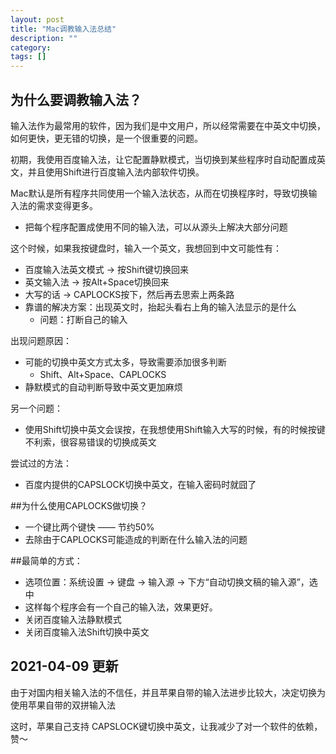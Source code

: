 ```yaml
---
layout: post
title: "Mac调教输入法总结"
description: ""
category: 
tags: []
---
```

## 为什么要调教输入法？
输入法作为最常用的软件，因为我们是中文用户，所以经常需要在中英文中切换，如何更快，更无错的切换，是一个很重要的问题。

初期，我使用百度输入法，让它配置静默模式，当切换到某些程序时自动配置成英文，并且使用Shift进行百度输入法内部软件切换。

Mac默认是所有程序共同使用一个输入法状态，从而在切换程序时，导致切换输入法的需求变得更多。

- 把每个程序配置成使用不同的输入法，可以从源头上解决大部分问题

这个时候，如果我按键盘时，输入一个英文，我想回到中文可能性有：

* 百度输入法英文模式 -> 按Shift键切换回来
* 英文输入法 -> 按Alt+Space切换回来
* 大写的话 -> CAPLOCKS按下，然后再去思索上两条路
* 靠谱的解决方案：出现英文时，抬起头看右上角的输入法显示的是什么
    * 问题：打断自己的输入

出现问题原因：

* 可能的切换中英文方式太多，导致需要添加很多判断
    * Shift、Alt+Space、CAPLOCKS
* 静默模式的自动判断导致中英文更加麻烦

另一个问题：

* 使用Shift切换中英文会误按，在我想使用Shift输入大写的时候，有的时候按键不利索，很容易错误的切换成英文

尝试过的方法：

* 百度内提供的CAPSLOCK切换中英文，在输入密码时就囧了

##为什么使用CAPLOCKS做切换？

* 一个键比两个键快 —— 节约50%
* 去除由于CAPLOCKS可能造成的判断在什么输入法的问题

##最简单的方式：
* 选项位置：系统设置 -> 键盘 -> 输入源 -> 下方“自动切换文稿的输入源”，选中
* 这样每个程序会有一个自己的输入法，效果更好。
* 关闭百度输入法静默模式
* 关闭百度输入法Shift切换中英文

## 2021-04-09 更新

由于对国内相关输入法的不信任，并且苹果自带的输入法进步比较大，决定切换为使用苹果自带的双拼输入法

这时，苹果自己支持 CAPSLOCK键切换中英文，让我减少了对一个软件的依赖，赞～
